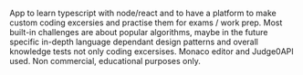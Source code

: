 App to learn typescript with node/react and to have a platform to make custom coding excersies and practise them for exams / work prep. Most built-in challenges are about popular algorithms, maybe in the future specific in-depth language dependant design patterns and overall knowledge tests not only coding excersises. Monaco editor and Judge0API used. Non commercial, educational purposes only.
